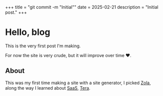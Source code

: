 +++
title = "git commit -m \"Initial\""
date = 2025-02-21
description = "Initial post."
+++

# Hello, blog  

This is the very first post I'm making.

For now the site is very crude, but it will improve over time️ ♥️.

## About

This was my first time making a site with a site generator, I picked [Zola](https://www.getzola.org/), along the way I learned about [SaaS](https://sass-lang.com/), [Tera](https://keats.github.io/tera/).

